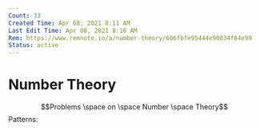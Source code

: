 ```yaml
---
Count: 33
Created Time: Apr 08, 2021 8:11 AM
Last Edit Time: Apr 08, 2021 8:16 AM
Rem: https://www.remnote.io/a/number-theory/606fbfe95444e90034f84e99
Status: active
---
```


# Number Theory

$$Problems \space on \space Number \space Theory$$
Patterns: 